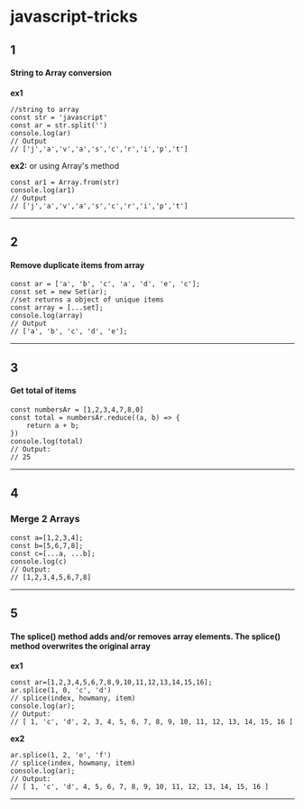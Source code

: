 # javascript-tricks

## 1
#### String to Array conversion
**ex1**
```
//string to array
const str = 'javascript'
const ar = str.split('')
console.log(ar)
// Output
// ['j','a','v','a','s','c','r','i','p','t']
```
**ex2:**
or using Array's method
```
const ar1 = Array.from(str)
console.log(ar1)
// Output
// ['j','a','v','a','s','c','r','i','p','t']
```
-----------------------------------------------------
## 2
#### Remove duplicate items from array
```
const ar = ['a', 'b', 'c', 'a', 'd', 'e', 'c'];
const set = new Set(ar);
//set returns a object of unique items
const array = [...set];
console.log(array)
// Output
// ['a', 'b', 'c', 'd', 'e'];
```
-----------------------------------------------------
## 3
#### Get total of items
```
const numbersAr = [1,2,3,4,7,8,0]
const total = numbersAr.reduce((a, b) => {
	return a + b;
})
console.log(total)
// Output:
// 25
```
-----------------------------------------------------
## 4
### Merge 2 Arrays
```
const a=[1,2,3,4];
const b=[5,6,7,8];
const c=[...a, ...b];
console.log(c)
// Output:
// [1,2,3,4,5,6,7,8]
```
-----------------------------------------------------
## 5
#### The splice() method adds and/or removes array elements. The splice() method overwrites the original array
**ex1**
```
const ar=[1,2,3,4,5,6,7,8,9,10,11,12,13,14,15,16];
ar.splice(1, 0, 'c', 'd')
// splice(index, howmany, item)
console.log(ar);
// Output:
// [ 1, 'c', 'd', 2, 3, 4, 5, 6, 7, 8, 9, 10, 11, 12, 13, 14, 15, 16 ]
```
**ex2**
```
ar.splice(1, 2, 'e', 'f')
// splice(index, howmany, item)
console.log(ar);
// Output:
// [ 1, 'c', 'd', 4, 5, 6, 7, 8, 9, 10, 11, 12, 13, 14, 15, 16 ]

```
-----------------------------------------------------
